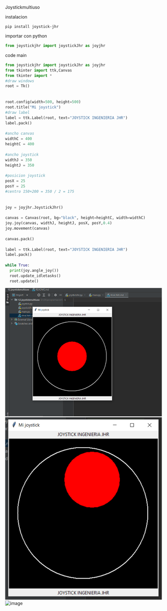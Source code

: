 Joystickmultiuso 



instalacion
 ```
pip install joystick-jhr
 ```
importar con python
 ```python
from joystickjhr import joystickJhr as joyjhr
 ```
 
 code main
  ```python
  from joystickjhr import joystickJhr as joyjhr
from tkinter import ttk,Canvas
from tkinter import *
#draw windows
root = Tk()


root.config(width=500, height=500)
root.title("Mi joystick")
#draw label
label = ttk.Label(root, text="JOYSTICK INGENIERIA JHR")
label.pack()

#ancho canvas
widthC = 400
heightC = 400

#ancho joystick
widthJ = 350
heightJ = 350

#posicion joystick
posX = 25
posY = 25
#centro 150+200 = 350 / 2 = 175


joy = joyjhr.JoystickJhr()

canvas = Canvas(root, bg="black", height=heightC, width=widthC)
joy.joy(canvas, widthJ, heightJ, posX, posY,0.4)
joy.movement(canvas)

canvas.pack()

label = ttk.Label(root, text="JOYSTICK INGENIERIA JHR")
label.pack()

while True:
    print(joy.angle_joy())
    root.update_idletasks()
    root.update()
  ```



![img.png](img.png)
![img_1.png](img_1.png)
![image](https://user-images.githubusercontent.com/66834393/202087926-a7354e36-7581-4a0d-9522-8b80dcdd1b7d.png)
